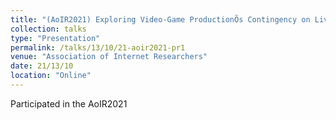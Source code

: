 ```yaml
---
title: "(AoIR2021) Exploring Video-Game ProductionÕs Contingency on Live-Streaming Platforms: The Case of Twitch"
collection: talks
type: "Presentation"
permalink: /talks/13/10/21-aoir2021-pr1
venue: "Association of Internet Researchers"
date: 21/13/10
location: "Online"
---
```


Participated in the AoIR2021 
